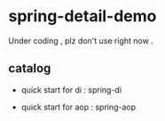 # spring-detail-demo
Under coding , plz don't use right now . 

## catalog

* quick start for di : spring-di

* quick start for aop : spring-aop






